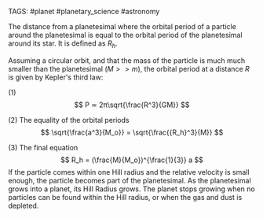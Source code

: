 TAGS: #planet #planetary_science #astronomy 

The distance from a planetesimal where the orbital period of a particle around the planetesimal is equal to the orbital period of the planetesimal around its star. It is defined as $R_h$. 

Assuming a circular orbit, and that the mass of the particle is much much smaller than the planetesimal ($M >> m$), the orbital period at a distance $R$ is given by Kepler's third law:

(1)
$$
P ≃ 2π\sqrt{\frac{R^3}{GM}}
$$

(2) The equality of the orbital periods
$$
\sqrt{\frac{a^3}{M_o}} = \sqrt{\frac{{R_h}^3}{M}}
$$

(3) The final equation
$$
R_h = (\frac{M}{M_o})^{\frac{1}{3}} a
$$
If the particle comes within one Hill radius and the relative velocity is small enough, the particle becomes part of the planetesimal. As the planetesimal grows into a planet, its Hill Radius grows. The planet stops growing when no particles can be found within the Hill radius, or when the gas and dust is depleted. 
